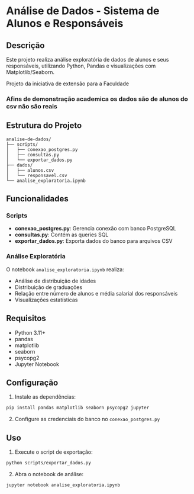 # Análise de Dados - Sistema de Alunos e Responsáveis

## Descrição
Este projeto realiza análise exploratória de dados de alunos e seus responsáveis, utilizando Python, Pandas e visualizações com Matplotlib/Seaborn.

Projeto da iniciativa de extensão para a Faculdade
### Afins de demonstração academica os dados são de alunos do csv não são reais

## Estrutura do Projeto
```
analise-de-dados/
├── scripts/
│   ├── conexao_postgres.py
│   ├── consultas.py
│   └── exportar_dados.py
├── dados/
│   ├── alunos.csv
│   └── responsavel.csv
└── analise_exploratoria.ipynb
```

## Funcionalidades


### Scripts
- **conexao_postgres.py**: Gerencia conexão com banco PostgreSQL
- **consultas.py**: Contém as queries SQL
- **exportar_dados.py**: Exporta dados do banco para arquivos CSV

### Análise Exploratória
O notebook `analise_exploratoria.ipynb` realiza:
- Análise de distribuição de idades
- Distribuição de graduações
- Relação entre número de alunos e média salarial dos responsáveis
- Visualizações estatísticas

## Requisitos
- Python 3.11+
- pandas
- matplotlib
- seaborn
- psycopg2
- Jupyter Notebook

## Configuração
1. Instale as dependências:
```bash
pip install pandas matplotlib seaborn psycopg2 jupyter
```

2. Configure as credenciais do banco no `conexao_postgres.py`

## Uso
1. Execute o script de exportação:
```bash
python scripts/exportar_dados.py
```

2. Abra o notebook de análise:
```bash
jupyter notebook analise_exploratoria.ipynb
```